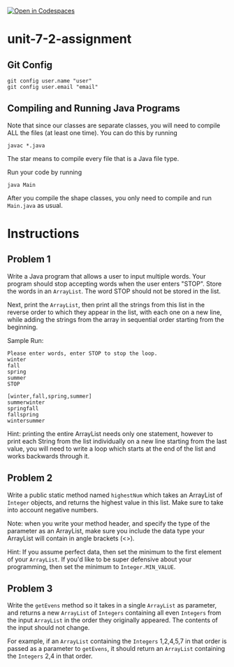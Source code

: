 [![Open in Codespaces](https://classroom.github.com/assets/launch-codespace-2972f46106e565e64193e422d61a12cf1da4916b45550586e14ef0a7c637dd04.svg)](https://classroom.github.com/open-in-codespaces?assignment_repo_id=18315507)
# unit-7-2-assignment

## Git Config
```
git config user.name "user"
git config user.email "email"
```

## Compiling and Running Java Programs
Note that since our classes are separate classes, you will need to compile ALL the files (at least one time).  You can do this by running
```
javac *.java
```
The star means to compile every file that is a Java file type.

Run your code by running
```
java Main
```

After you compile the shape classes, you only need to compile and run `Main.java` as usual.

# Instructions  

## Problem 1
Write a Java program that allows a user to input multiple words. Your program should stop accepting words when the user enters "STOP". Store the words in an `ArrayList`. The word STOP should not be stored in the list.

Next, print the `ArrayList`, then print all the strings from this list in the reverse order to which they appear in the list, with each one on a new line, while adding the strings from the array in sequential order starting from the beginning.

Sample Run:
```
Please enter words, enter STOP to stop the loop.
winter
fall
spring
summer
STOP

[winter,fall,spring,summer]
summerwinter
springfall
fallspring
wintersummer     
```

Hint: printing the entire ArrayList needs only one statement, however to print each String from the list individually on a new line starting from the last value, you will need to write a loop which starts at the end of the list and works backwards through it.

## Problem 2
Write a public static method named `highestNum` which takes an ArrayList of `Integer` objects, and returns the highest value in this list. Make sure to take into account negative numbers.

Note: when you write your method header, and specify the type of the parameter as an ArrayList, make sure you include the data type your ArrayList will contain in angle brackets (<>).

Hint: If you assume perfect data, then set the minimum to the first element of your `ArrayList`.  If you'd like to be super defensive about your programming, then set the minimum to `Integer.MIN_VALUE`.

## Problem 3
Write the `getEvens` method so it takes in a single `ArrayList` as parameter, and returns a new `ArrayList` of `Integers` containing all even `Integers` from the input `ArrayList` in the order they originally appeared. The contents of the input should not change.

For example, if an `ArrayList` containing the `Integers` 1,2,4,5,7 in that order is passed as a parameter to `getEvens`, it should return an `ArrayList` containing the `Integers` 2,4 in that order.
